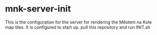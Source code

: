 # mnk-server-init

This is the configuration for the server for rendering the Městem na Kole map tiles. It is configured to start up, pull this repository and run INIT.sh

